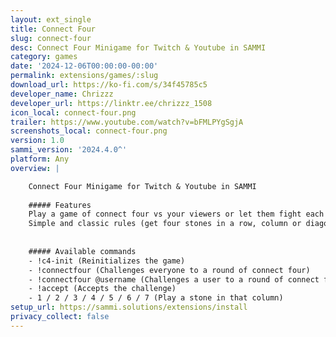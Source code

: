 ```yaml
---
layout: ext_single
title: Connect Four
slug: connect-four
desc: Connect Four Minigame for Twitch & Youtube in SAMMI
category: games
date: '2024-12-06T00:00:00-00:00'
permalink: extensions/games/:slug
download_url: https://ko-fi.com/s/34f45785c5
developer_name: Chrizzz
developer_url: https://linktr.ee/chrizzz_1508
icon_local: connect-four.png
trailer: https://www.youtube.com/watch?v=bFMLPYgSgjA
screenshots_local: connect-four.png
version: 1.0
sammi_version: '2024.4.0^'
platform: Any
overview: |

    Connect Four Minigame for Twitch & Youtube in SAMMI
    
    ##### Features
    Play a game of connect four vs your viewers or let them fight each other with this extension.
    Simple and classic rules (get four stones in a row, column or diagonally and you win).
    
    
    ##### Available commands
    - !c4-init (Reinitializes the game)
    - !connectfour (Challenges everyone to a round of connect four)
    - !connectfour @username (Challenges a user to a round of connect four)
    - !accept (Accepts the challenge)
    - 1 / 2 / 3 / 4 / 5 / 6 / 7 (Play a stone in that column)
setup_url: https://sammi.solutions/extensions/install
privacy_collect: false
---
```

